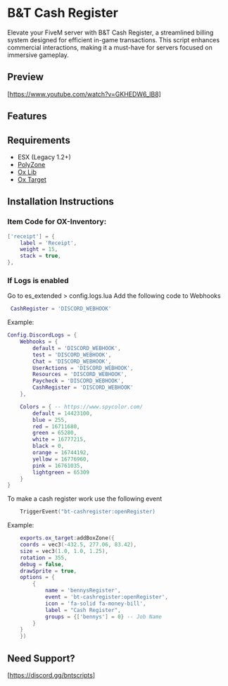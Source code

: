# B&T Cash Register
 Elevate your FiveM server with B&T Cash Register, a streamlined billing system designed for efficient in-game transactions. This script enhances commercial interactions, making it a must-have for servers focused on immersive gameplay.


## Preview

[https://www.youtube.com/watch?v=GKHEDW6_lB8]

## Features



## Requirements

* ESX (Legacy 1.2+)
* [PolyZone](https://github.com/mkafrin/PolyZone/releases/tag/v2.6.1)
* [Ox Lib](https://github.com/overextended/ox_lib/releases/tag/v3.16.2)
* [Ox Target](https://github.com/overextended/ox_target/releases/tag/v1.13.1)

## Installation Instructions

### Item Code for OX-Inventory:
```lua
['receipt'] = {
    label = 'Receipt',
    weight = 15,
    stack = true,
},

```

### If Logs is enabled

Go to es_extended > config.logs.lua
Add the following code to Webhooks

```lua
 CashRegister = 'DISCORD_WEBHOOK'
```

Example:

```lua
Config.DiscordLogs = {
    Webhooks = {
        default = 'DISCORD_WEBHOOK',
        test = 'DISCORD_WEBHOOK',
        Chat = 'DISCORD_WEBHOOK',
        UserActions = 'DISCORD_WEBHOOK',
        Resources = 'DISCORD_WEBHOOK',
        Paycheck = 'DISCORD_WEBHOOK',
        CashRegister = 'DISCORD_WEBHOOK'
    },

    Colors = { -- https://www.spycolor.com/
        default = 14423100,
        blue = 255,
        red = 16711680,
        green = 65280,
        white = 16777215,
        black = 0,
        orange = 16744192,
        yellow = 16776960,
        pink = 16761035,
        lightgreen = 65309
    }
}

```

To make a cash register work use the following event

```lua  
    TriggerEvent("bt-cashregister:openRegister)
```

Example:

```lua
    exports.ox_target:addBoxZone({
    coords = vec3(-432.5, 277.06, 83.42),
    size = vec3(1.0, 1.0, 1.25),
    rotation = 355,
    debug = false,
    drawSprite = true,
    options = {
        {
            name = 'bennysRegister',
            event = 'bt-cashregister:openRegister',
            icon = 'fa-solid fa-money-bill',
            label = "Cash Register", 
            groups = {['bennys'] = 0} -- Job Name
        }
    }
    })
```

## Need Support?

[https://discord.gg/bntscripts]

